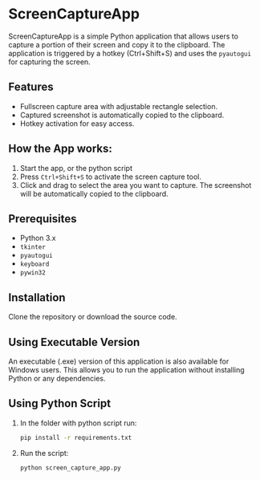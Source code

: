 # ScreenCaptureApp

ScreenCaptureApp is a simple Python application that allows users to capture a portion of their screen and copy it to the clipboard. The application is triggered by a hotkey (Ctrl+Shift+S) and uses the `pyautogui` for capturing the screen.

## Features

- Fullscreen capture area with adjustable rectangle selection.
- Captured screenshot is automatically copied to the clipboard.
- Hotkey activation for easy access.

## How the App works:

1. Start the app, or the python script
2. Press `Ctrl+Shift+S` to activate the screen capture tool.
3. Click and drag to select the area you want to capture. The screenshot will be automatically copied to the clipboard.

## Prerequisites

- Python 3.x
- `tkinter` 
- `pyautogui` 
- `keyboard`
- `pywin32`

## Installation

Clone the repository or download the source code.

## Using Executable Version

An executable (.exe) version of this application is also available for Windows users. This allows you to run the application without installing Python or any dependencies.

## Using Python Script

1. In the folder with python script run:
   ```sh
   pip install -r requirements.txt
   ```
2. Run the script:
    ```sh
    python screen_capture_app.py
    ```
